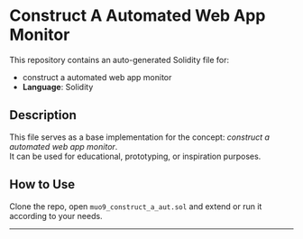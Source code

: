 # Construct A Automated Web App Monitor

This repository contains an auto-generated Solidity file for:

- construct a automated web app monitor
- **Language**: Solidity

## Description

This file serves as a base implementation for the concept: *construct a automated web app monitor*.  
It can be used for educational, prototyping, or inspiration purposes.

## How to Use

Clone the repo, open `muo9_construct_a_aut.sol` and extend or run it according to your needs.

---


